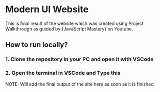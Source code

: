 # Modern UI Website
This is final result of the website which was created using Project Walkthrough as guided by {JavaScript Mastery} on Youtube.


## How to run locally?
### 1. Clone the repository in your PC and open it with VSCode

### 2. Open the terminal in VSCode and Type this
<npm start>

NOTE: Will add the final output of the site here as soon as it is finished.
